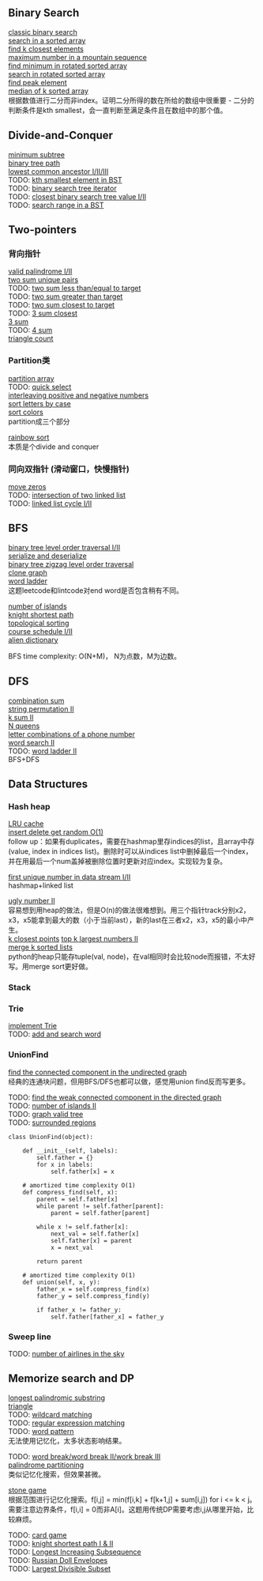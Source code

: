 
## Binary Search
[classic binary search](https://www.lintcode.com/problem/classical-binary-search/description)  
[search in a sorted array](https://www.lintcode.com/problem/search-in-a-big-sorted-array/description)  
[find k closest elements](https://www.lintcode.com/problem/find-k-closest-elements/description)  
[maximum number in a mountain sequence](https://www.lintcode.com/problem/maximum-number-in-mountain-sequence/description)  
[find minimum in rotated sorted array](https://www.lintcode.com/problem/find-minimum-in-rotated-sorted-array/description)  
[search in rotated sorted array](https://www.lintcode.com/problem/find-minimum-in-rotated-sorted-array/description)  
[find peak element](https://www.lintcode.com/problem/find-peak-element/)  
[median of k sorted array](https://www.lintcode.com/problem/median-of-k-sorted-arrays/description)  
根据数值进行二分而非index。证明二分所得的数在所给的数组中很重要 - 二分的判断条件是kth smallest，会一直判断至满足条件且在数组中的那个值。

## Divide-and-Conquer
[minimum subtree](https://www.lintcode.com/problem/minimum-subtree/description)  
[binary tree path](https://www.lintcode.com/problem/binary-tree-paths/description)  
[lowest common ancestor I/II/III](https://www.lintcode.com/problem/lowest-common-ancestor-of-a-binary-tree/description)  
TODO: [kth smallest element in BST](https://www.lintcode.com/problem/kth-smallest-element-in-a-bst/description)  
TODO: [binary search tree iterator](https://www.lintcode.com/problem/binary-search-tree-iterator/description)  
TODO: [closest binary search tree value I/II](https://www.lintcode.com/problem/closest-binary-search-tree-value/description)  
TODO: [search range in a BST](https://www.lintcode.com/problem/search-range-in-binary-search-tree/description)  

## Two-pointers
### 背向指针
[valid palindrome I/II](https://www.lintcode.com/problem/valid-palindrome/description)  
[two sum unique pairs](https://www.lintcode.com/problem/two-sum-unique-pairs/description)  
TODO: [two sum less than/equal to target](https://www.lintcode.com/problem/two-sum-less-than-or-equal-to-target/description)  
TODO: [two sum greater than target](https://www.lintcode.com/problem/two-sum-greater-than-target/description)  
TODO: [two sum closest to target](https://www.lintcode.com/problem/two-sum-closest-to-target/description)  
TODO: [3 sum closest](https://www.lintcode.com/problem/two-sum-closest-to-target/description)  
[3 sum](https://www.lintcode.com/problem/3sum/)  
TODO: [4 sum](https://www.lintcode.com/problem/4sum/)  
[triangle count](https://www.lintcode.com/problem/triangle-count/description)  


### Partition类
[partition array](https://www.lintcode.com/problem/partition-array/description)  
TODO: [quick select](https://www.lintcode.com/problem/kth-smallest-numbers-in-unsorted-array/description)  
[interleaving positive and negative numbers](https://www.lintcode.com/problem/interleaving-positive-and-negative-numbers/description)  
[sort letters by case](https://www.lintcode.com/problem/sort-letters-by-case/description)  
[sort colors](https://www.lintcode.com/problem/sort-colors/description)  
partition成三个部分  

[rainbow sort](https://www.lintcode.com/problem/sort-colors-ii/description)  
本质是个divide and conquer


### 同向双指针 (滑动窗口，快慢指针)
[move zeros](https://drive.google.com/drive/my-drive)  
TODO: [intersection of two linked list](https://www.lintcode.com/problem/intersection-of-two-linked-lists/description)  
TODO: [linked list cycle I/II](https://www.lintcode.com/problem/linked-list-cycle/description)  


## BFS
[binary tree level order traversal I/II](https://leetcode.com/problems/binary-tree-level-order-traversal/)  
[serialize and deserialize](https://leetcode.com/problems/serialize-and-deserialize-binary-tree/)  
[binary tree zigzag level order traversal](https://leetcode.com/problems/binary-tree-zigzag-level-order-traversal/)  
[clone graph](https://leetcode.com/problems/clone-graph/)  
[word ladder](https://www.lintcode.com/problem/word-ladder/description)  
这题leetcode和lintcode对end word是否包含稍有不同。

[number of islands](https://www.lintcode.com/problem/number-of-islands/description)  
[knight shortest path](https://www.lintcode.com/problem/knight-shortest-path/description)  
[topological sorting](https://www.lintcode.com/problem/topological-sorting/)  
[course schedule I/II](https://www.lintcode.com/problem/course-schedule/description)  
[alien dictionary](https://www.lintcode.com/problem/alien-dictionary/description)  


BFS time complexity: O(N+M)， N为点数，M为边数。


## DFS
[combination sum](https://www.lintcode.com/problem/combination-sum/)  
[string permutation II](https://www.lintcode.com/problem/string-permutation-ii/description)  
[k sum II](https://www.lintcode.com/problem/k-sum-ii/description)  
[N queens](https://www.lintcode.com/problem/n-queens/description)  
[letter combinations of a phone number](https://www.lintcode.com/problem/letter-combinations-of-a-phone-number/description)  
[word search II](https://www.lintcode.com/problem/word-search-ii/description)  
TODO:  [word ladder II](https://www.lintcode.com/problem/word-ladder-ii/description)  
BFS+DFS

## Data Structures

### Hash heap
[LRU cache](https://www.lintcode.com/problem/lru-cache/)  
[insert delete get random O(1)](https://www.lintcode.com/problem/insert-delete-getrandom-o1/description)  
follow up：如果有duplicates，需要在hashmap里存indices的list，且array中存(value, index in indices list)。删除时可以从indices list中删掉最后一个index，并在用最后一个num盖掉被删除位置时更新对应index。实现较为复杂。  

[first unique number in data stream I/II](https://www.lintcode.com/problem/first-unique-number-in-data-stream/description)  
hashmap+linked list  

[ugly number II](https://www.lintcode.com/problem/ugly-number-ii/description)  
容易想到用heap的做法，但是O(n)的做法很难想到。用三个指针track分别x2，x3，x5能拿到最大的数（小于当前last），新的last在三者x2，x3，x5的最小中产生。   
[k closest points](https://www.lintcode.com/problem/k-closest-points/description)
[top k largest numbers II](https://www.lintcode.com/problem/top-k-largest-numbers-ii/description)  
[merge k sorted lists](https://www.lintcode.com/problem/merge-k-sorted-lists/description)  
python的heap只能存tuple(val, node)，在val相同时会比较node而报错，不太好写。用merge sort更好做。

### Stack

### Trie
[implement Trie](https://www.lintcode.com/problem/implement-trie-prefix-tree/description)  
TODO: [add and search word](https://www.lintcode.com/problem/add-and-search-word-data-structure-design/description)  


### UnionFind
[find the connected component in the undirected graph](https://www.lintcode.com/problem/connected-component-in-undirected-graph/description)  
经典的连通块问题，但用BFS/DFS也都可以做，感觉用union find反而写更多。

TODO: [find the weak connected component in the directed graph](https://www.lintcode.com/problem/find-the-weak-connected-component-in-the-directed-graph/description)  
TODO: [number of islands II](https://www.lintcode.com/problem/number-of-islands-ii/)  
TODO: [graph valid tree](https://www.jiuzhang.com/solutions/graph-valid-tree/)  
TODO: [surrounded regions](https://www.lintcode.com/problem/surrounded-regions/description)  


```
class UnionFind(object):

    def __init__(self, labels):
        self.father = {}
        for x in labels:
            self.father[x] = x

    # amortized time complexity O(1)
    def compress_find(self, x):
        parent = self.father[x]
        while parent != self.father[parent]:
            parent = self.father[parent]

        while x != self.father[x]:
            next_val = self.father[x]
            self.father[x] = parent
            x = next_val

        return parent

    # amortized time complexity O(1)
    def union(self, x, y):
        father_x = self.compress_find(x)
        father_y = self.compress_find(y)

        if father_x != father_y:
            self.father[father_x] = father_y
```

### Sweep line
TODO: [number of airlines in the sky](https://www.lintcode.com/problem/number-of-airplanes-in-the-sky/)  



## Memorize search and DP
[longest palindromic substring](https://www.lintcode.com/problem/longest-palindromic-substring/description)  
[triangle](https://www.lintcode.com/problem/triangle/)  
TODO: [wildcard matching](https://www.lintcode.com/problem/wildcard-matching/)  
TODO: [regular expression matching](https://www.lintcode.com/problem/regular-expression-matching/)  
TODO: [word pattern](https://www.lintcode.com/problem/word-pattern-ii/description)  
无法使用记忆化，太多状态影响结果。  

TODO: [word break/word break II/work break III](https://www.lintcode.com/problem/word-break/)  
[palindrome partitioning](https://www.lintcode.com/problem/palindrome-partitioning/description)  
类似记忆化搜索，但效果甚微。

[stone game](https://www.lintcode.com/problem/stone-game/description)  
根据范围进行记忆化搜索。f[i,j] = min(f[i,k] + f[k+1,j] + sum[i,j]) for i <= k < j。
需要注意边界条件，f[i,i] = 0而非A[i]。这题用传统DP需要考虑i,j从哪里开始，比较麻烦。

TODO: [card game](https://www.lintcode.com/problem/card-game/description)  
TODO: [knight shortest path I & II](https://www.lintcode.com/problem/knight-shortest-path/)  
TODO: [Longest Increasing Subsequence](https://www.lintcode.com/problem/longest-increasing-subsequence/)  
TODO: [Russian Doll Envelopes](https://www.lintcode.com/problem/russian-doll-envelopes/)  
TODO: [Largest Divisible Subset](https://www.lintcode.com/problem/largest-divisible-subset/)  
